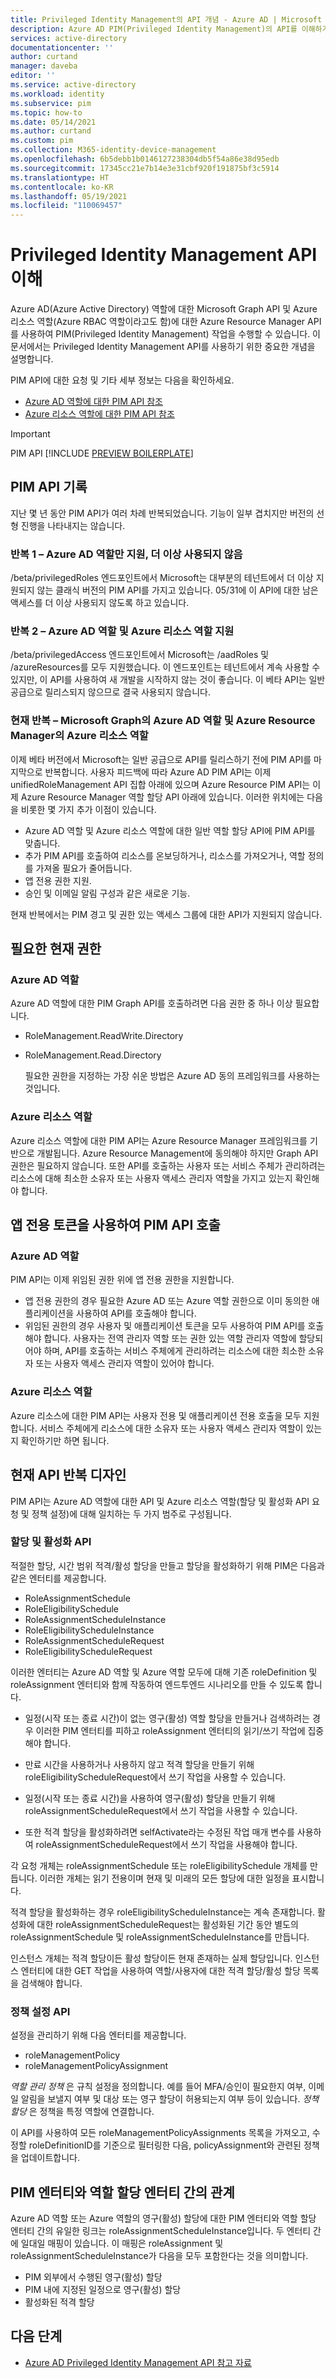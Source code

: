 ```yaml
---
title: Privileged Identity Management의 API 개념 - Azure AD | Microsoft Docs
description: Azure AD PIM(Privileged Identity Management)의 API를 이해하기 위한 정보입니다.
services: active-directory
documentationcenter: ''
author: curtand
manager: daveba
editor: ''
ms.service: active-directory
ms.workload: identity
ms.subservice: pim
ms.topic: how-to
ms.date: 05/14/2021
ms.author: curtand
ms.custom: pim
ms.collection: M365-identity-device-management
ms.openlocfilehash: 6b5debb1b0146127238304db5f54a86e38d95edb
ms.sourcegitcommit: 17345cc21e7b14e3e31cbf920f191875bf3c5914
ms.translationtype: HT
ms.contentlocale: ko-KR
ms.lasthandoff: 05/19/2021
ms.locfileid: "110069457"
---
```

# <a name="understand-the-privileged-identity-management-apis"></a>Privileged Identity Management API 이해

Azure AD(Azure Active Directory) 역할에 대한 Microsoft Graph API 및 Azure 리소스 역할(Azure RBAC 역할이라고도 함)에 대한 Azure Resource Manager API를 사용하여 PIM(Privileged Identity Management) 작업을 수행할 수 있습니다. 이 문서에서는 Privileged Identity Management API를 사용하기 위한 중요한 개념을 설명합니다.

PIM API에 대한 요청 및 기타 세부 정보는 다음을 확인하세요.

- [Azure AD 역할에 대한 PIM API 참조](/graph/api/resources/unifiedroleeligibilityschedulerequest?view=graph-rest-beta&preserve-view=true)
- [Azure 리소스 역할에 대한 PIM API 참조](/rest/api/authorization/roleeligibilityschedulerequests)

> [!IMPORTANT]
> PIM API [!INCLUDE [PREVIEW BOILERPLATE](../../../includes/active-directory-develop-preview.md)]

## <a name="pim-api-history"></a>PIM API 기록

지난 몇 년 동안 PIM API가 여러 차례 반복되었습니다. 기능이 일부 겹치지만 버전의 선형 진행을 나타내지는 않습니다.

### <a name="iteration-1--only-supports-azure-ad-roles-deprecating"></a>반복 1 – Azure AD 역할만 지원, 더 이상 사용되지 않음

/beta/privilegedRoles 엔드포인트에서 Microsoft는 대부분의 테넌트에서 더 이상 지원되지 않는 클래식 버전의 PIM API를 가지고 있습니다. 05/31에 이 API에 대한 남은 액세스를 더 이상 사용되지 않도록 하고 있습니다.

### <a name="iteration-2--supports-azure-ad-roles-and-azure-resource-roles"></a>반복 2 – Azure AD 역할 및 Azure 리소스 역할 지원

/beta/privilegedAccess 엔드포인트에서 Microsoft는 /aadRoles 및 /azureResources를 모두 지원했습니다. 이 엔드포인트는 테넌트에서 계속 사용할 수 있지만, 이 API를 사용하여 새 개발을 시작하지 않는 것이 좋습니다. 이 베타 API는 일반 공급으로 릴리스되지 않으므로 결국 사용되지 않습니다.

### <a name="current-iteration--azure-ad-roles-in-microsoft-graph-and-azure-resource-roles-in-azure-resource-manager"></a>현재 반복 – Microsoft Graph의 Azure AD 역할 및 Azure Resource Manager의 Azure 리소스 역할

이제 베타 버전에서 Microsoft는 일반 공급으로 API를 릴리스하기 전에 PIM API를 마지막으로 반복합니다. 사용자 피드백에 따라 Azure AD PIM API는 이제 unifiedRoleManagement API 집합 아래에 있으며 Azure Resource PIM API는 이제 Azure Resource Manager 역할 할당 API 아래에 있습니다. 이러한 위치에는 다음을 비롯한 몇 가지 추가 이점이 있습니다.

- Azure AD 역할 및 Azure 리소스 역할에 대한 일반 역할 할당 API에 PIM API를 맞춥니다.
- 추가 PIM API를 호출하여 리소스를 온보딩하거나, 리소스를 가져오거나, 역할 정의를 가져올 필요가 줄어듭니다.
- 앱 전용 권한 지원.
- 승인 및 이메일 알림 구성과 같은 새로운 기능.

현재 반복에서는 PIM 경고 및 권한 있는 액세스 그룹에 대한 API가 지원되지 않습니다.

## <a name="current-permissions-required"></a>필요한 현재 권한

### <a name="azure-ad-roles"></a>Azure AD 역할

  Azure AD 역할에 대한 PIM Graph API를 호출하려면 다음 권한 중 하나 이상 필요합니다.

- RoleManagement.ReadWrite.Directory
- RoleManagement.Read.Directory

  필요한 권한을 지정하는 가장 쉬운 방법은 Azure AD 동의 프레임워크를 사용하는 것입니다.

### <a name="azure-resource-roles"></a>Azure 리소스 역할

  Azure 리소스 역할에 대한 PIM API는 Azure Resource Manager 프레임워크를 기반으로 개발됩니다. Azure Resource Management에 동의해야 하지만 Graph API 권한은 필요하지 않습니다. 또한 API를 호출하는 사용자 또는 서비스 주체가 관리하려는 리소스에 대해 최소한 소유자 또는 사용자 액세스 관리자 역할을 가지고 있는지 확인해야 합니다.

## <a name="calling-pim-api-with-an-app-only-token"></a>앱 전용 토큰을 사용하여 PIM API 호출

### <a name="azure-ad-roles"></a>Azure AD 역할

  PIM API는 이제 위임된 권한 위에 앱 전용 권한을 지원합니다.

- 앱 전용 권한의 경우 필요한 Azure AD 또는 Azure 역할 권한으로 이미 동의한 애플리케이션을 사용하여 API를 호출해야 합니다.
- 위임된 권한의 경우 사용자 및 애플리케이션 토큰을 모두 사용하여 PIM API를 호출해야 합니다. 사용자는 전역 관리자 역할 또는 권한 있는 역할 관리자 역할에 할당되어야 하며, API를 호출하는 서비스 주체에게 관리하려는 리소스에 대한 최소한 소유자 또는 사용자 액세스 관리자 역할이 있어야 합니다.

### <a name="azure-resource-roles"></a>Azure 리소스 역할

  Azure 리소스에 대한 PIM API는 사용자 전용 및 애플리케이션 전용 호출을 모두 지원합니다. 서비스 주체에게 리소스에 대한 소유자 또는 사용자 액세스 관리자 역할이 있는지 확인하기만 하면 됩니다.

## <a name="design-of-current-api-iteration"></a>현재 API 반복 디자인

PIM API는 Azure AD 역할에 대한 API 및 Azure 리소스 역할(할당 및 활성화 API 요청 및 정책 설정)에 대해 일치하는 두 가지 범주로 구성됩니다.

### <a name="assignment-and-activation-api"></a>할당 및 활성화 API

적절한 할당, 시간 범위 적격/활성 할당을 만들고 할당을 활성화하기 위해 PIM은 다음과 같은 엔터티를 제공합니다.

- RoleAssignmentSchedule
- RoleEligibilitySchedule
- RoleAssignmentScheduleInstance
- RoleEligibilityScheduleInstance
- RoleAssignmentScheduleRequest
- RoleEligibilityScheduleRequest

이러한 엔터티는 Azure AD 역할 및 Azure 역할 모두에 대해 기존 roleDefinition 및 roleAssignment 엔터티와 함께 작동하여 엔드투엔드 시나리오를 만들 수 있도록 합니다.

- 일정(시작 또는 종료 시간)이 없는 영구(활성) 역할 할당을 만들거나 검색하려는 경우 이러한 PIM 엔터티를 피하고 roleAssignment 엔터티의 읽기/쓰기 작업에 집중해야 합니다.

- 만료 시간을 사용하거나 사용하지 않고 적격 할당을 만들기 위해 roleEligibilityScheduleRequest에서 쓰기 작업을 사용할 수 있습니다.

- 일정(시작 또는 종료 시간)을 사용하여 영구(활성) 할당을 만들기 위해 roleAssignmentScheduleRequest에서 쓰기 작업을 사용할 수 있습니다.  

- 또한 적격 할당을 활성화하려면 selfActivate라는 수정된 작업 매개 변수를 사용하여 roleAssignmentScheduleRequest에서 쓰기 작업을 사용해야 합니다.

각 요청 개체는 roleAssignmentSchedule 또는 roleEligibilitySchedule 개체를 만듭니다. 이러한 개체는 읽기 전용이며 현재 및 미래의 모든 할당에 대한 일정을 표시합니다.

적격 할당을 활성화하는 경우 roleEligibilityScheduleInstance는 계속 존재합니다. 활성화에 대한 roleAssignmentScheduleRequest는 활성화된 기간 동안 별도의 roleAssignmentSchedule 및 roleAssignmentScheduleInstance를 만듭니다.

인스턴스 개체는 적격 할당이든 활성 할당이든 현재 존재하는 실제 할당입니다. 인스턴스 엔터티에 대한 GET 작업을 사용하여 역할/사용자에 대한 적격 할당/활성 할당 목록을 검색해야 합니다.

### <a name="policy-setting-api"></a>정책 설정 API

설정을 관리하기 위해 다음 엔터티를 제공합니다.

- roleManagementPolicy
- roleManagementPolicyAssignment

*역할 관리 정책* 은 규칙 설정을 정의합니다. 예를 들어 MFA/승인이 필요한지 여부, 이메일 알림을 보낼지 여부 및 대상 또는 영구 할당이 허용되는지 여부 등이 있습니다. *정책 할당* 은 정책을 특정 역할에 연결합니다.

이 API를 사용하여 모든 roleManagementPolicyAssignments 목록을 가져오고, 수정할 roleDefinitionID를 기준으로 필터링한 다음, policyAssignment와 관련된 정책을 업데이트합니다.

## <a name="relationship-between-pim-entities-and-role-assignment-entities"></a>PIM 엔터티와 역할 할당 엔터티 간의 관계

Azure AD 역할 또는 Azure 역할의 영구(활성) 할당에 대한 PIM 엔터티와 역할 할당 엔터티 간의 유일한 링크는 roleAssignmentScheduleInstance입니다. 두 엔터티 간에 일대일 매핑이 있습니다. 이 매핑은 roleAssignment 및 roleAssignmentScheduleInstance가 다음을 모두 포함한다는 것을 의미합니다.  

- PIM 외부에서 수행된 영구(활성) 할당
- PIM 내에 지정된 일정으로 영구(활성) 할당
- 활성화된 적격 할당

## <a name="next-steps"></a>다음 단계

- [Azure AD Privileged Identity Management API 참고 자료](/graph/api/resources/privilegedidentitymanagement-root?view=graph-rest-beta&preserve-view=true)